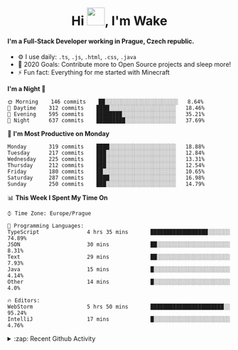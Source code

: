 <h1 align="center">Hi <img src="https://raw.githubusercontent.com/MrWakeCZ/MrWakeCZ/master/Hi.gif" width="40px" />, I'm Wake</h1>

#### I'm a Full-Stack Developer working in Prague, Czech republic.
- ⚙️ I use daily: `.ts`, `.js`, `.html`, `.css`, `.java`
- 🥅 2020 Goals: Contribute more to Open Source projects and sleep more!
- ⚡ Fun fact: Everything for me started with Minecraft

<!--START_SECTION:waka-->
**I'm a Night 🦉** 

```text
🌞 Morning    146 commits    ██░░░░░░░░░░░░░░░░░░░░░░░   8.64% 
🌆 Daytime    312 commits    ████░░░░░░░░░░░░░░░░░░░░░   18.46% 
🌃 Evening    595 commits    ████████░░░░░░░░░░░░░░░░░   35.21% 
🌙 Night      637 commits    █████████░░░░░░░░░░░░░░░░   37.69%

```
📅 **I'm Most Productive on Monday** 

```text
Monday       319 commits    ████░░░░░░░░░░░░░░░░░░░░░   18.88% 
Tuesday      217 commits    ███░░░░░░░░░░░░░░░░░░░░░░   12.84% 
Wednesday    225 commits    ███░░░░░░░░░░░░░░░░░░░░░░   13.31% 
Thursday     212 commits    ███░░░░░░░░░░░░░░░░░░░░░░   12.54% 
Friday       180 commits    ██░░░░░░░░░░░░░░░░░░░░░░░   10.65% 
Saturday     287 commits    ████░░░░░░░░░░░░░░░░░░░░░   16.98% 
Sunday       250 commits    ███░░░░░░░░░░░░░░░░░░░░░░   14.79%

```


📊 **This Week I Spent My Time On** 

```text
⌚︎ Time Zone: Europe/Prague

💬 Programming Languages: 
TypeScript               4 hrs 35 mins       ██████████████████░░░░░░░   74.89% 
JSON                     30 mins             ██░░░░░░░░░░░░░░░░░░░░░░░   8.31% 
Text                     29 mins             ██░░░░░░░░░░░░░░░░░░░░░░░   7.93% 
Java                     15 mins             █░░░░░░░░░░░░░░░░░░░░░░░░   4.14% 
Other                    14 mins             █░░░░░░░░░░░░░░░░░░░░░░░░   4.0%

🔥 Editors: 
WebStorm                 5 hrs 50 mins       ███████████████████████░░   95.24% 
IntelliJ                 17 mins             █░░░░░░░░░░░░░░░░░░░░░░░░   4.76%

```


<!--END_SECTION:waka-->

<details>
  <summary>:zap: Recent Github Activity</summary>

<!--START_SECTION:activity-->
1. 🎉 Merged PR [#6](https://github.com/craftmania-cz/craftlobby/pull/6) in [craftmania-cz/craftlobby](https://github.com/craftmania-cz/craftlobby)
2. 🎉 Merged PR [#14](https://github.com/craftmania-cz/craftmanager/pull/14) in [craftmania-cz/craftmanager](https://github.com/craftmania-cz/craftmanager)
3. 🎉 Merged PR [#89](https://github.com/waked-cz/corgi/pull/89) in [waked-cz/corgi](https://github.com/waked-cz/corgi)
4. 🎉 Merged PR [#2](https://github.com/craftmania-cz/craftcore/pull/2) in [craftmania-cz/craftcore](https://github.com/craftmania-cz/craftcore)
5. 🎉 Merged PR [#7](https://github.com/craftmania-cz/craftlobby/pull/7) in [craftmania-cz/craftlobby](https://github.com/craftmania-cz/craftlobby)
<!--END_SECTION:activity-->

</details>
